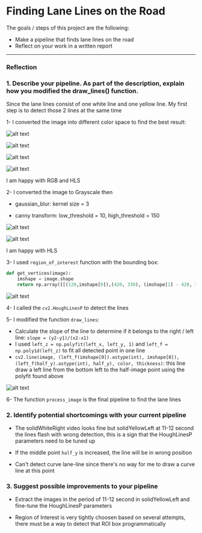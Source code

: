 # **Finding Lane Lines on the Road** 


The goals / steps of this project are the following:
* Make a pipeline that finds lane lines on the road
* Reflect on your work in a written report


[//]: # (Image References)

[image1]: ./examples/grayscale.jpg "Grayscale"

---

### Reflection

### 1. Describe your pipeline. As part of the description, explain how you modified the draw_lines() function.

Since the lane lines consist of one white line and one yellow line. My first step is to detect those 2 lines at the same time

1- I converted the image into different color space to find the best result:

![alt text][image1]

![alt text][image1]

![alt text][image1]

![alt text][image1]

I am happy with RGB and HLS

2- I converted the image to Grayscale then 

- gaussian_blur: kernel size = 3

- canny transform: low_threshold = 10, high_threshold = 150

![alt text][image1]

![alt text][image1]

I am happy with HLS

3- I used `region_of_interest` function with the bounding box:
```python
def get_vertices(image):
    imshape = image.shape
    return np.array([[(120,imshape[0]),(420, 330), (imshape[1] - 420, 330), (imshape[1]-50,imshape[0])]], dtype=np.int32)
```

![alt text][image1]

4- I called the `cv2.HoughLinesP` to detect the lines

5- I modified the function `draw_lines`:
- Calculate the slope of the line to determine if it belongs to the right / left line: `slope = (y2-y1)/(x2-x1)`
- I used `left_z = np.polyfit(left_x, left_y, 1)` and `left_f = np.poly1d(left_z)` to fit all detected point in one line
- `cv2.line(image, (left_f(imshape[0]).astype(int), imshape[0]), (left_f(half_y).astype(int), half_y), color, thickness)`: this line draw a left line from the bottom left to the half-image point using the polyfit found above

![alt text][image1]

6- The function `process_image` is the final pipeline to find the lane lines


### 2. Identify potential shortcomings with your current pipeline


- The solidWhiteRight video looks fine but solidYellowLeft at 11-12 second the lines flash with wrong detection, this is a sign that the HoughLinesP parameters need to be tuned up

- If the middle point `half_y` is increased, the line will be in wrong position

- Can't detect curve lane-line since there's no way for me to draw a curve line at this point


### 3. Suggest possible improvements to your pipeline

- Extract the images in the period of 11-12 second in solidYellowLeft and fine-tune the HoughLinesP parameters

- Region of Interest is very tightly choosen based on several attempts, there must be a way to detect that ROI box programmatically